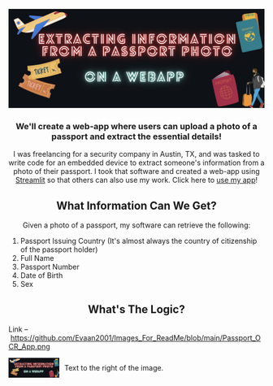 <p  align="center">
<img  src="https://github.com/Evaan2001/Images_For_ReadMe/blob/main/Passport_OCR_App.png"
width = "900"/>

</p>
<h3 align="center">
We'll create a web-app where users can upload a photo of a passport and extract the essential details! 
</h3>

<div align="center">

I was freelancing for a security company in Austin, TX, and was tasked to write code for an embedded device to extract someone's information from a photo of their passport. I took that software and created a web-app using [Streamlit](https://streamlit.io) so that others can also use my work. Click here to [use my app](https://revisedocr.streamlit.app/)!
</div>

<h2 align="center"> 
What Information Can We Get?
</h2>
 
<p  align="center">
Given a photo of a passport, my software can retrieve the following:
</p>

1. Passport Issuing Country (It's almost always the country of citizenship of the passport holder)
2. Full Name
3. Passport Number
4. Date of Birth
5. Sex

<h2 align="center"> 
What's The Logic?
</h2>

Link – https://github.com/Evaan2001/Images_For_ReadMe/blob/main/Passport_OCR_App.png

<div style="display: flex; align-items: center;">
    <img src="https://github.com/Evaan2001/Images_For_ReadMe/blob/main/Passport_OCR_App.png" alt="Image" style="width: 100px; height: auto; margin-right: 10px;">
    <div>
        Text to the right of the image.
    </div>
</div>
